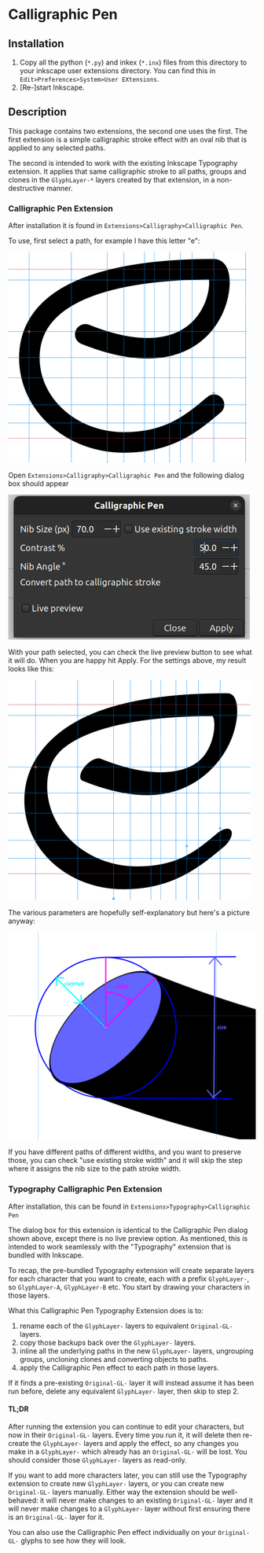 # Calligraphic Pen

## Installation

1. Copy all the python (`*.py`) and inkex (`*.inx`) files from this directory to your inkscape user
extensions directory. You can find this in `Edit>Preferences>System>User EXtensions`.
2. [Re-]start Inkscape.

## Description

This package contains two extensions, the second one uses the first.
The first extension is a simple calligraphic stroke effect with an oval nib
that is applied to any selected paths.

The second is intended to work with the existing Inkscape Typography extension.
It applies that same calligraphic stroke to all paths, groups and clones in the
`GlyphLayer-*` layers created by that extension, in a non-destructive manner.

### Calligraphic Pen Extension

After installation it is found in `Extensions>Calligraphy>Calligraphic Pen`.

To use, first select a path, for example I have this letter "e":

![unmodified e](./screenshots/unmodified-e.png)

Open `Extensions>Calligraphy>Calligraphic Pen` and the following dialog box should appear

![dialog 1](./screenshots/dialog-1.png)

With your path selected, you can check the live preview button to see what it will do.
When you are happy hit Apply. For the settings above, my result looks like this:

![modified e](./screenshots/modified-e.png)

The various parameters are hopefully self-explanatory but here's a picture anyway:

![nib](./screenshots/nib.png)

If you have different paths of different widths, and you want to preserve those, you can check
"use existing stroke width" and it will skip the step where it assigns the nib size
to the path stroke width.

### Typography Calligraphic Pen Extension

After installation, this can be found in `Extensions>Typography>Calligraphic Pen`

The dialog box for this extension is identical to the Calligraphic Pen dialog shown above,
except there is no live preview option.
As mentioned, this is intended to work seamlessly with the "Typography" extension that is
bundled with Inkscape.

To recap, the pre-bundled Typography extension will create separate layers for each character that
you want to create, each with a prefix `GlyphLayer-`, so `GlyphLayer-A`, `GlyphLayer-B` etc. You
start by drawing your characters in those layers.


What this Calligraphic Pen Typography Extension does is to:

1. rename each of the `GlyphLayer-` layers to equivalent `Original-GL-` layers.
2. copy those backups back over the `GlyphLayer-` layers. 
3. inline all the underlying paths in the new `GlyphLayer-` layers, ungrouping groups,
uncloning clones and converting objects to paths.
4. apply the Calligraphic Pen effect to each path in those layers.

If it finds a pre-existing `Original-GL-` layer it will instead assume it has been run before,
delete any equivalent `GlyphLayer-` layer, then skip to step 2.

#### TL;DR
After running the extension you can continue to edit your characters, but now in their
`Original-GL-` layers. Every time you run it, it will delete then re-create the `GlyphLayer-`
layers and apply the effect, so any changes you make in a `GlyphLayer-` which already has an
`Original-GL-` will be lost. You should consider those `GlyphLayer-` layers as read-only.

If you want to add more characters later, you can still use the Typography extension
to create new `GlyphLayer-` layers, or you can create new `Original-GL-` layers manually.
Either way the extension should be well-behaved: it will never make changes to an existing
`Original-GL-` layer and it will never make changes to a `GlyphLayer-` layer without
first ensuring there is an `Original-GL-` layer for it.

You can also use the Calligraphic Pen effect individually on your `Original-GL-`
glyphs to see how they will look.
